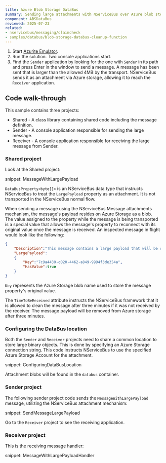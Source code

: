 ```yaml
---
title: Azure Blob Storage DataBus
summary: Sending large attachments with NServiceBus over Azure blob storage.
component: ABSDataBus
reviewed: 2025-07-23
related:
- nservicebus/messaging/claimcheck
- samples/databus/blob-storage-databus-cleanup-function
---
```


 1. Start [Azurite Emulator](https://learn.microsoft.com/en-us/azure/storage/common/storage-use-azurite?tabs=visual-studio).
 1. Run the solution. Two console applications start.
 1. Find the `Sender` application by looking for the one with `Sender` in its path and press Enter in the window to send a message. A message has been sent that is larger than the allowed 4MB by the transport. NServiceBus sends it as an attachment via Azure storage, allowing it to reach the `Receiver` application.

## Code walk-through

This sample contains three projects:

- Shared - A class library containing shared code including the message definition.
- Sender - A console application responsible for sending the large message.
- Receiver - A console application responsible for receiving the large message from Sender.

### Shared project

Look at the Shared project:

snippet: MessageWithLargePayload

`DataBusProperty<byte[]>` is an NServiceBus data type that instructs NServiceBus to treat the `LargePayload` property as an attachment. It is not transported in the NServiceBus normal flow.

When sending a message using the NServiceBus Message attachments mechanism, the message's payload resides on Azure Storage as a blob. The value assigned to the property while the message is being transported is a special value that allows the message's property to reconnect with its original value once the message is received. An inspected message in flight would look like the following:

```json
{
	"Description":"This message contains a large payload that will be sent on the Azure data bus",
	"LargePayload":
	{
		"Key":"7c9a4430-c020-4462-a849-9994f3de354a",
		"HasValue":true
	}
}
```

`Key` represents the Azure Storage blob name used to store the message property's original value.

The `TimeToBeReceived` attribute instructs the NServiceBus framework that it is allowed to clean the message after three minutes if it was not received by the receiver. The message payload will be removed from Azure storage after three minutes.

### Configuring the DataBus location

Both the `Sender` and `Receiver` projects need to share a common location to store large binary objects. This is done by specifying an Azure Storage connection string. This code instructs NServiceBus to use the specified Azure Storage Account for the attachment.

snippet: ConfiguringDataBusLocation

Attachment blobs will be found in the `databus` container.

### Sender project

The following sender project code sends the `MessageWithLargePayload` message, utilizing the NServiceBus attachment mechanism:

snippet: SendMessageLargePayload

Go to the `Receiver` project to see the receiving application.

### Receiver project

This is the receiving message handler:

snippet: MessageWithLargePayloadHandler
